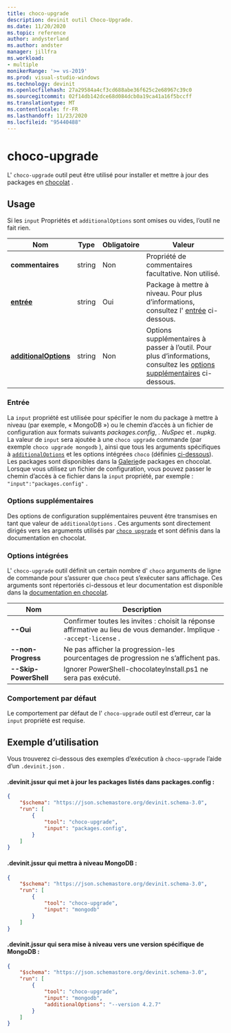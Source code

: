 ```yaml
---
title: choco-upgrade
description: devinit outil Choco-Upgrade.
ms.date: 11/20/2020
ms.topic: reference
author: andysterland
ms.author: andster
manager: jillfra
ms.workload:
- multiple
monikerRange: '>= vs-2019'
ms.prod: visual-studio-windows
ms.technology: devinit
ms.openlocfilehash: 27a29584a4cf3cd688abe36f625c2e68967c39c0
ms.sourcegitcommit: 02f14db142dce68d084dcb0a19ca41a16f5bccff
ms.translationtype: MT
ms.contentlocale: fr-FR
ms.lasthandoff: 11/23/2020
ms.locfileid: "95440488"
---
```

# <a name="choco-upgrade"></a>choco-upgrade

L' `choco-upgrade` outil peut être utilisé pour installer et mettre à jour des packages en [chocolat](https://chocolatey.org/docs/commandsupgrade) .

## <a name="usage"></a>Usage

Si les `input` Propriétés et `additionalOptions` sont omises ou vides, l’outil ne fait rien.

| Nom                                             | Type   | Obligatoire  | Valeur                                                                                                          |
|--------------------------------------------------|--------|-----------|----------------------------------------------------------------------------------------------------------------|
| **commentaires**                                     | string | Non        | Propriété de commentaires facultative. Non utilisé.                                                                          |
| [**entrée**](#input)                              | string | Oui       | Package à mettre à niveau. Pour plus d’informations, consultez l' [entrée](#input) ci-dessous.                                                 |
| [**additionalOptions**](#additional-options)     | string | Non        | Options supplémentaires à passer à l’outil. Pour plus d’informations, consultez les [options supplémentaires](#additional-options) ci-dessous.       |

### <a name="input"></a>Entrée

La `input` propriété est utilisée pour spécifier le nom du package à mettre à niveau (par exemple, « MongoDB ») ou le chemin d’accès à un fichier de configuration aux formats suivants _packages.config_, _. NuSpec_ et _. nupkg_. La valeur de `input` sera ajoutée à une `choco upgrade` commande (par exemple `choco upgrade mongodb` ), ainsi que tous les arguments spécifiques à [`additionalOptions`](#additional-options) et les options intégrées `choco` (définies [ci-dessous](#built-in-options)). Les packages sont disponibles dans la [Galerie](https://chocolatey.org/packages)de packages en chocolat. Lorsque vous utilisez un fichier de configuration, vous pouvez passer le chemin d’accès à ce fichier dans la `input` propriété, par exemple : `"input":"packages.config"` .

### <a name="additional-options"></a>Options supplémentaires

Des options de configuration supplémentaires peuvent être transmises en tant que valeur de `additionalOptions` . Ces arguments sont directement dirigés vers les arguments utilisés par [`choco upgrade`](https://chocolatey.org/docs/commands-upgrade) et sont définis dans la documentation en chocolat.

### <a name="built-in-options"></a>Options intégrées

L' `choco-upgrade` outil définit un certain nombre d' `choco` arguments de ligne de commande pour s’assurer que `choco` peut s’exécuter sans affichage. Ces arguments sont répertoriés ci-dessous et leur documentation est disponible dans la [documentation en chocolat](https://chocolatey.org/docs/).

| Nom                  | Description                                                                                        |
|-----------------------|----------------------------------------------------------------------------------------------------|
| **--Oui**             | Confirmer toutes les invites : choisit la réponse affirmative au lieu de vous demander. Implique `--accept-license` . |
| **--non-Progress**     | Ne pas afficher la progression-les pourcentages de progression ne s’affichent pas.                                         |
| **--Skip-PowerShell** | Ignorer PowerShell-chocolateyInstall.ps1 ne sera pas exécuté.                                              |

### <a name="default-behavior"></a>Comportement par défaut

Le comportement par défaut de l' `choco-upgrade` outil est d’erreur, car la `input` propriété est requise.

## <a name="example-usage"></a>Exemple d’utilisation
Vous trouverez ci-dessous des exemples d’exécution à `choco-upgrade` l’aide d’un `.devinit.json` .

#### <a name="devinitjson-that-will-update-packages-listed-in-packagesconfig"></a>.devinit.jssur qui met à jour les packages listés dans packages.config :
```json
{
    "$schema": "https://json.schemastore.org/devinit.schema-3.0",
    "run": [
        {
            "tool": "choco-upgrade",
            "input": "packages.config",
        }
    ]
}
```

#### <a name="devinitjson-that-will-upgrade-mongodb"></a>.devinit.jssur qui mettra à niveau MongoDB :
```json
{
    "$schema": "https://json.schemastore.org/devinit.schema-3.0",
    "run": [
        {
            "tool": "choco-upgrade",
            "input": "mongodb"
        }
    ]
}
```

#### <a name="devinitjson-that-will-upgrade-to-a-specific-version-of-mongodb"></a>.devinit.jssur qui sera mise à niveau vers une version spécifique de MongoDB :
```json
{
    "$schema": "https://json.schemastore.org/devinit.schema-3.0",
    "run": [
        {
            "tool": "choco-upgrade",
            "input": "mongodb",
            "additionalOptions": "--version 4.2.7"
        }
    ]
}
```